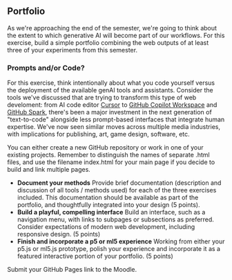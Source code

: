 ## Portfolio

As we're approaching the end of the semester, we're going to think about the extent to which generative AI will become part of our workflows. For this exercise, build a simple portfolio combining the web outputs of at least three of your experiments from this semester.

### Prompts and/or Code?

For this exercise, think intentionally about what you code yourself versus the deployment of the available genAI tools and assistants. Consider the tools we've discussed that are trying to transform this type of web develoment: from AI code editor [Cursor](https://www.cursor.com/) to [GitHub Copilot Workspace](https://githubnext.com/projects/copilot-workspace/) and [GitHub Spark](https://githubnext.com/projects/github-spark), there's been a major investment in the next generation of "text-to-code" alongside less prompt-based interfaces that integrate human expertise. We've now seen similar moves across multiple media industries, with implications for publishing, art, game design, software, etc. 

You can either create a new GitHub repository or work in one of your existing projects. Remember to distinguish the names of separate .html files, and use the filename index.html for your main page if you decide to build and link multiple pages. 

- **Document your methods** Provide brief documentation (description and discussion of all tools / methods used) for each of the three exercises included. This documentation should be available as part of the portfolio, and thoughtfully integrated into your design (5 points).
- **Build a playful, compelling interface** Build an interface, such as a navigation menu, with links to subpages or subsections as preferred. Consider expectations of modern web development, including responsive design. (5 points)
- **Finish and incorporate a p5 or ml5 experience** Working from either your p5.js or ml5.js prototype, polish your experience and incorporate it as a featured interactive portion of your portfolio. (5 points)

Submit your GitHub Pages link to the Moodle.
